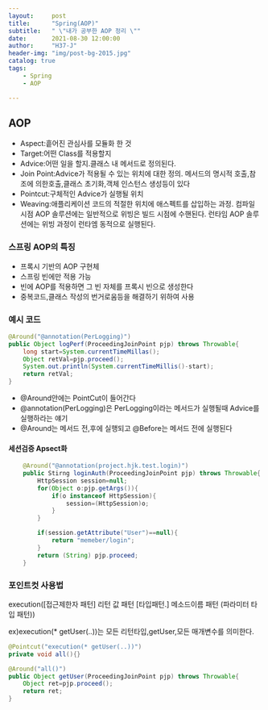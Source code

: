 ```yaml
---
layout:     post
title:      "Spring(AOP)"
subtitle:   " \"내가 공부한 AOP 정리 \""
date:       2021-08-30 12:00:00
author:     "H37-J"
header-img: "img/post-bg-2015.jpg"
catalog: true
tags:
    - Spring
    - AOP

---
```



## AOP
* Aspect:흩어진 관심사를 모듈화 한 것
* Target:어떤 Class를 적용할지
* Advice:어떤 일을 할지.클래스 내 메서드로 정의된다.
* Join Point:Advice가 적용될 수 있는 위치에 대한 정의. 메서드의 명시적 호출,참조에 의한호출,클래스 초기화,객체 인스턴스 생성등이 있다
* Pointcut:구체적인 Advice가 실행될 위치
* Weaving:애플리케이션 코드의 적절한 위치에 애스펙트를 삽입하는 과정. 컴파일 시점 AOP 솔루션에는 일반적으로 위빙은 빌드 시점에 수핸된다. 런타임 AOP 솔루션에는 위빙 과정이 런타엠 동적으로 실행된다.

### 스프링 AOP의 특징
* 프록시 기반의 AOP 구현체
* 스프링 빈에만 적용 가능
* 빈에 AOP를 적용하면 그 빈 자체를 프록시 빈으로 생성한다
* 중복코드,클래스 작성의 번거로움등을 해결하기 위하여 사용

### 예시 코드
```java
@Around("@annotation(PerLogging)")
public Object logPerf(ProceedingJoinPoint pjp) throws Throwable{
    long start=System.currentTimeMillas();
    Object retVal=pjp.proceed();
    System.out.println(System.currentTimeMillis()-start);
    return retVal;
}
```
* @Around안에는 PointCut이 들어간다
* @annotation(PerLogging)은 PerLogging이라는 메서드가 실행될때 Advice를 실행하라는 얘기
* @Around는 메서드 전,후에 실행되고 @Before는 메서드 전에 실행된다

#### 세션검증 Apsect화 
```java
    @Around("@annotation(project.hjk.test.login)")
    public Stirng loginAuth(ProceedingJoinPoint pjp) throws Throwable{
        HttpSession session=null;
        for(Object o:pjp.getArgs()){
            if(o instanceof HttpSession){
                session=(HttpSession)o;
            }
        }

        if(session.getAttribute("User")==null){
            return "memeber/login";
        }
        return (String) pjp.proceed;
    }
```

### 포인트컷 사용법

execution([접근제한자 패턴] 리턴 값 패턴 [타입패턴.] 메소드이름 패턴 (파라미터 타입 패턴))

ex)execution(* getUser(..))는 모든 리턴타입,getUser,모든 매개변수를 의미한다.

```java
@Pointcut("execution(* getUser(..))")
private void all(){}

@Around("all()")
public Object getUser(ProceedingJoinPoint pjp) throws Throwable{
    Object ret=pjp.proceed();
    return ret;
}
```
